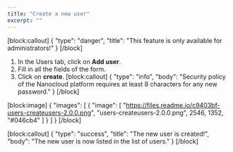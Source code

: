 ```yaml
---
title: "Create a new user"
excerpt: ""
---
```

[block:callout]
{
  "type": "danger",
  "title": "This feature is only available for administrators!"
}
[/block]
1. In the Users tab, click on **Add user**.
2. Fill in all the fields of the form.
3. Click on **create**.
[block:callout]
{
  "type": "info",
  "body": "Security policy of the Nanocloud platform requires at least 8 characters for any new password."
}
[/block]

[block:image]
{
  "images": [
    {
      "image": [
        "https://files.readme.io/c9403bf-users-createusers-2.0.0.png",
        "users-createusers-2.0.0.png",
        2546,
        1352,
        "#046cb4"
      ]
    }
  ]
}
[/block]

[block:callout]
{
  "type": "success",
  "title": "The new user is created!",
  "body": "The new user is now listed in the list of users."
}
[/block]